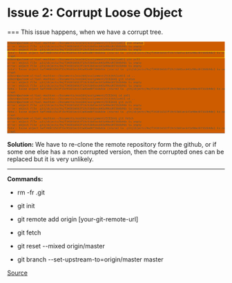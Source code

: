 <!--
==============================================================================
 @Author             : Asheem Chhetri <asheem>
 @Date               : Sunday, July 3rd 2016, 12:36:56 am
 @Email              : achhetri@purdue.edu
 @Project Name       :  
 @Last modified by   : asheem
 @Last modified time : Sunday, July 3rd 2016, 12:44:40 am
==============================================================================
-->

# Issue 2: Corrupt Loose Object
===
This issue happens, when we have a corrupt tree.

![error example](../picture/issue2.png)

**Solution:** We have to re-clone the remote repository form the github, or if some one else has a non corrupted version, then the corrupted ones can be replaced but it is very unlikely.

---

**Commands:**

* rm -fr .git

* git init

* git remote add origin [your-git-remote-url]

* git fetch

* git reset --mixed origin/master

* git branch --set-upstream-to=origin/master master

[Source](http://stackoverflow.com/questions/4254389/git-corrupt-loose-object)
